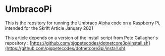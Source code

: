 # UmbracoPi

This is the repsitory for running the Umbraco Alpha code on a Raspberry Pi, intended for the Skrift Article January 2021

This article depends on a version of the install script from Pete Gallagher's repository : [https://github.com/pjgpetecodes/dotnetcore3pi/install.sh](https://github.com/pjgpetecodes/dotnetcore3pi/install.sh)